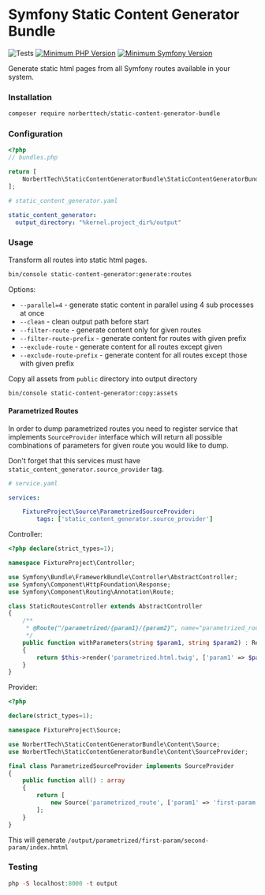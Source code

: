 # Symfony Static Content Generator Bundle

![Tests](https://github.com/norberttech/static-content-generator-bundle/workflows/Tests/badge.svg?branch=1.x)
[![Minimum PHP Version](https://img.shields.io/badge/php-%3E%3D%207.4-8892BF.svg)](https://php.net/)
[![Minimum Symfony Version](https://img.shields.io/badge/Symfony-%3E%3D%204.4-f5c542.svg)](https://php.net/)

Generate static html pages from all Symfony routes available in your system. 

### Installation

```bash
composer require norberttech/static-content-generator-bundle
```

### Configuration

```php
<?php
// bundles.php

return [
    NorbertTech\StaticContentGeneratorBundle\StaticContentGeneratorBundle::class => ['all' => true],
];
```

```yaml
# static_content_generator.yaml

static_content_generator:
  output_directory: "%kernel.project_dir%/output"
```

### Usage

Transform all routes into static html pages. 

```bash
bin/console static-content-generator:generate:routes
```

Options: 

* `--parallel=4` - generate static content in parallel using 4 sub processes at once
* `--clean` - clean output path before start
* `--filter-route` - generate content only for given routes
* `--filter-route-prefix` - generate content for routes with given prefix
* `--exclude-route` - generate content for all routes except given
* `--exclude-route-prefix` - generate content for all routes except those with given prefix

Copy all assets from `public` directory into output directory

```bash
bin/console static-content-generator:copy:assets
```

#### Parametrized Routes

In order to dump parametrized routes you need to register service that implements `SourceProvider` interface
which will return all possible combinations of parameters for given route you would like to dump.

Don't forget that this services must have `static_content_generator.source_provider` tag. 

```yaml
# service.yaml 

services:

    FixtureProject\Source\ParametrizedSourceProvider:
        tags: ['static_content_generator.source_provider']

``` 

Controller: 
```php
<?php declare(strict_types=1);

namespace FixtureProject\Controller;

use Symfony\Bundle\FrameworkBundle\Controller\AbstractController;
use Symfony\Component\HttpFoundation\Response;
use Symfony\Component\Routing\Annotation\Route;

class StaticRoutesController extends AbstractController
{
    /**
     * @Route("/parametrized/{param1}/{param2}", name="parametrized_route")
     */
    public function withParameters(string $param1, string $param2) : Response
    {
        return $this->render('parametrized.html.twig', ['param1' => $param1, 'param2' => $param2]);
    }
}
```

Provider: 

```php
<?php

declare(strict_types=1);

namespace FixtureProject\Source;

use NorbertTech\StaticContentGeneratorBundle\Content\Source;
use NorbertTech\StaticContentGeneratorBundle\Content\SourceProvider;

final class ParametrizedSourceProvider implements SourceProvider
{
    public function all() : array
    {
        return [
            new Source('parametrized_route', ['param1' => 'first-param', 'param2' => 'second-param']),
        ];
    }
}
```

This will generate `/output/parametrized/first-param/second-param/index.hmtml`

### Testing

```php
php -S localhost:8000 -t output
```
